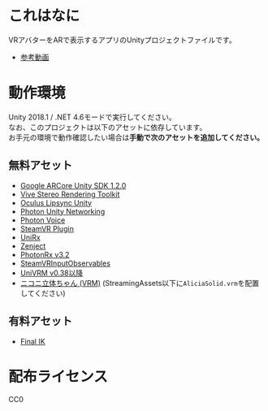 # これはなに

VRアバターをARで表示するアプリのUnityプロジェクトファイルです。

* [参考動画](https://twitter.com/toRisouP/status/996761692456435712)

# 動作環境

Unity 2018.1 / .NET 4.6モードで実行してください。  
なお、このプロジェクトは以下のアセットに依存しています。  
お手元の環境で動作確認したい場合は**手動で次のアセットを追加してください。**

## 無料アセット

 * [Google ARCore Unity SDK 1.2.0](https://github.com/google-ar/arcore-unity-sdk/releases/tag/v1.2.0) 
 * [Vive Stereo Rendering Toolkit](https://assetstore.unity.com/packages/tools/particles-effects/vive-stereo-rendering-toolkit-71255) 
 * [Oculus Lipsync Unity](https://developer.oculus.com/downloads/package/oculus-lipsync-unity/) 
 * [Photon Unity Networking](https://assetstore.unity.com/packages/tools/network/photon-unity-networking-free-1786) 
 * [Photon Voice](https://assetstore.unity.com/packages/tools/audio/photon-voice-45848) 
 * [SteamVR Plugin](https://assetstore.unity.com/packages/templates/systems/steamvr-plugin-32647) 
 * [UniRx](https://assetstore.unity.com/packages/tools/unirx-reactive-extensions-for-unity-17276) 
 * [Zenject](https://assetstore.unity.com/packages/tools/integration/zenject-dependency-injection-ioc-17758) 
 * [PhotonRx v3.2](https://github.com/TORISOUP/PhotonRx/releases/tag/v3.2) 
 * [SteamVRInputObservables](https://github.com/TORISOUP/SteamVRInputObservables) 
 * [UniVRM v0.38以降](https://github.com/dwango/UniVRM) 
 * [ニコニ立体ちゃん (VRM)](https://3d.nicovideo.jp/works/td32797) (StreamingAssets以下に`AliciaSolid.vrm`を配置してください)

## 有料アセット

 * [Final IK](https://assetstore.unity.com/packages/tools/animation/final-ik-14290) 

# 配布ライセンス

CC0
